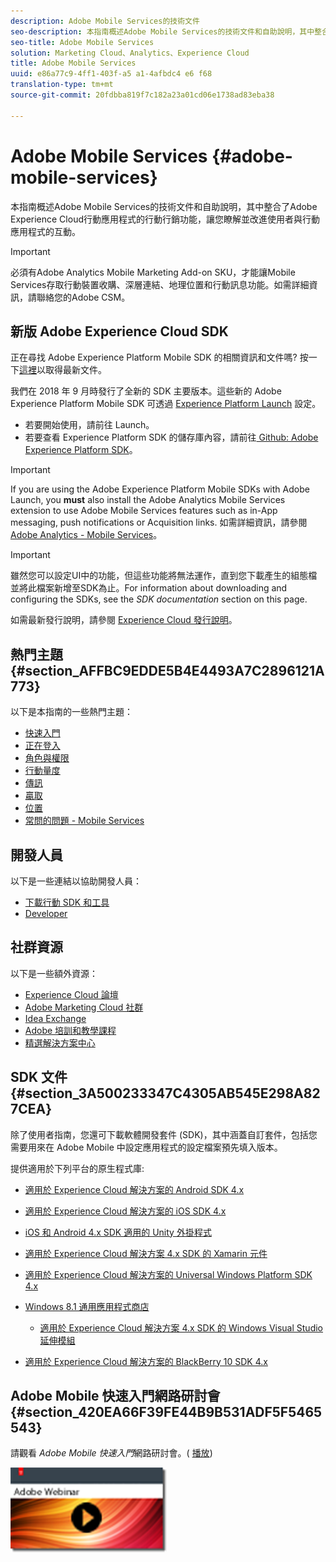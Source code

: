 ```yaml
---
description: Adobe Mobile Services的技術文件
seo-description: 本指南概述Adobe Mobile Services的技術文件和自助說明，其中整合了Adobe Experience Cloud行動應用程式的行動行銷功能，讓您瞭解並改進使用者與行動應用程式的互動。
seo-title: Adobe Mobile Services
solution: Marketing Cloud、Analytics、Experience Cloud
title: Adobe Mobile Services
uuid: e86a77c9-4ff1-403f-a5 a1-4afbdc4 e6 f68
translation-type: tm+mt
source-git-commit: 20fdbba819f7c182a23a01cd06e1738ad83eba38

---
```



# Adobe Mobile Services {#adobe-mobile-services}

本指南概述Adobe Mobile Services的技術文件和自助說明，其中整合了Adobe Experience Cloud行動應用程式的行動行銷功能，讓您瞭解並改進使用者與行動應用程式的互動。

>[!IMPORTANT]
>
>必須有Adobe Analytics Mobile Marketing Add-on SKU，才能讓Mobile Services存取行動裝置收購、深層連結、地理位置和行動訊息功能。如需詳細資訊，請聯絡您的Adobe CSM。

## 新版 Adobe Experience Cloud SDK

正在尋找 Adobe Experience Platform Mobile SDK 的相關資訊和文件嗎? 按一下[這裡](https://aep-sdks.gitbook.io/docs/)以取得最新文件。

我們在 2018 年 9 月時發行了全新的 SDK 主要版本。這些新的 Adobe Experience Platform Mobile SDK 可透過 [Experience Platform Launch](https://www.adobe.com/experience-platform/launch.html) 設定。

* 若要開始使用，請前往 Launch。
* 若要查看 Experience Platform SDK 的儲存庫內容，請前往[ Github: Adobe Experience Platform SDK](https://github.com/Adobe-Marketing-Cloud/acp-sdks)。

>[!IMPORTANT]
>
> If you are using the Adobe Experience Platform Mobile SDKs with Adobe Launch, you **must** also install the Adobe Analytics Mobile Services extension to use Adobe Mobile Services features such as in-App messaging, push notifications or Acquisition links. 如需詳細資訊，請參閱 [Adobe Analytics - Mobile Services](https://aep-sdks.gitbook.io/docs/using-mobile-extensions/adobe-analytics-mobile-services)。

>[!IMPORTANT]
>
>雖然您可以設定UI中的功能，但這些功能將無法運作，直到您下載產生的組態檔並將此檔案新增至SDK為止。For information about downloading and configuring the SDKs, see the *SDK documentation* section on this page.

如需最新發行說明，請參閱 [Experience Cloud 發行說明](https://docs.adobe.com/content/help/en/release-notes/experience-cloud/current.html)。

## 熱門主題 {#section_AFFBC9EDDE5B4E4493A7C2896121A773}

以下是本指南的一些熱門主題：

* [快速入門](/help/using/gs/gs.md)
* [正在登入](/help/using/gs/gs-signin.md)
* [角色與權限](/help/using/gs/c-mob-roles-and-permissions.md)
* [行動量度](/help/using/gs/metrics/metrics.md)
* [傳訊](/help/using/in-app-messaging/in-app-messaging.md)
* [贏取](/help/using/acquisition-main/acquisition-main.md)
* [位置](/help/using/location/c-location-overview.md)
* [常問的問題 - Mobile Services](/help/using/faq-mobile.md)

## 開發人員

以下是一些連結以協助開發人員：

* [下載行動 SDK 和工具](/help/using/c-manage-app-settings/c-mob-confg-app/t-config-analytics/download-sdk.md)
* [Developer](https://marketing.adobe.com/resources/help/en_US/reference/developer.html)

## 社群資源

以下是一些額外資源：

* [Experience Cloud 論壇](https://forums.adobe.com/community/experience-cloud)
* [Adobe Marketing Cloud 社群](https://helpx.adobe.com/marketing-cloud.html?promoid=KAWSE)
* [Idea Exchange](https://forums.adobe.com/community/experience-cloud/analytics-cloud/analytics)
* [Adobe 培訓和教學課程](https://helpx.adobe.com/learning.html?promoid=KAUDK)
* [精選解決方案中心](https://www.adobe.com/marketing-cloud.html)

## SDK 文件 {#section_3A500233347C4305AB545E298A827CEA}

除了使用者指南，您還可下載軟體開發套件 (SDK)，其中涵蓋自訂套件，包括您需要用來在 Adobe Mobile 中設定應用程式的設定檔案預先填入版本。

提供適用於下列平台的原生程式庫:

* [適用於 Experience Cloud 解決方案的 Android SDK 4.x](https://docs.adobe.com/content/help/en/mobile-services/android/overview.html)

* [適用於 Experience Cloud 解決方案的 iOS SDK 4.x](https://docs.adobe.com/content/help/en/mobile-services/ios/overview.html)

* [iOS 和 Android 4.x SDK 適用的 Unity 外掛程式](https://docs.adobe.com/content/help/en/mobile-services/unity/get-started.html)

* [適用於 Experience Cloud 解決方案 4.x SDK 的 Xamarin 元件](https://docs.adobe.com/content/help/en/mobile-services/xamarin/get-started.html)

* [適用於 Experience Cloud 解決方案的 Universal Windows Platform SDK 4.x](https://docs.adobe.com/content/help/en/mobile-services/universal-windows/overview.html)

* [Windows 8.1 通用應用程式商店](https://docs.adobe.com/content/help/en/mobile-services/windows-universal-appstore/overview.html)

   * [適用於 Experience Cloud 解決方案 4.x SDK 的 Windows Visual Studio 延伸模組](https://docs.adobe.com/content/help/en/mobile-services/windows-universal-appstore/win-vse-4x.html)

* [適用於 Experience Cloud 解決方案的 BlackBerry 10 SDK 4.x](https://docs.adobe.com/content/help/en/mobile-services/blackberry/overview.html)

## Adobe Mobile 快速入門網路研討會 {#section_420EA66F39FE44B9B531ADF5F5465543}

請觀看 *Adobe Mobile 快速入門*&#x200B;網路研討會。( [播放](https://adobe.ly/PsxCFn))

[  ![](assets/webinar.png) ](https://adobe.ly/PsxCFn)
